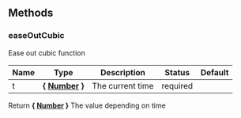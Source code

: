 




## Methods


### easeOutCubic

Ease out cubic function



Name  |  Type  |  Description  |  Status  |  Default
------------  |  ------------  |  ------------  |  ------------  |  ------------
t  |  **{ <a class="link" href="https://developer.mozilla.org/fr/docs/Web/JavaScript/Reference/Objets_globaux/Number" target="_blank" title="Number">Number</a> }**  |  The current time  |  required  |

Return **{ <a class="link" href="https://developer.mozilla.org/fr/docs/Web/JavaScript/Reference/Objets_globaux/Number" target="_blank" title="Number">Number</a> }** The value depending on time